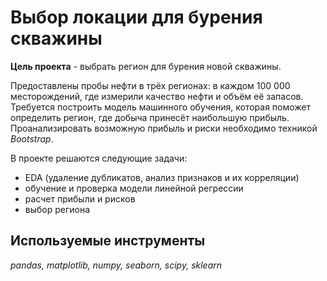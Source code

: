# Выбор локации для бурения скважины

**Цель проекта** - выбрать регион для бурения новой скважины.

Предоставлены пробы нефти в трёх регионах: в каждом 100 000 месторождений, где измерили качество нефти и объём её запасов. Требуется построить модель машинного обучения, которая поможет определить регион, где добыча принесёт наибольшую прибыль. Проанализировать возможную прибыль и риски необходимо техникой *Bootstrap*.

В проекте решаются следующие задачи:
  - EDA (удаление дубликатов, анализ признаков и их корреляции)
  - обучение и проверка модели линейной регрессии
  - расчет прибыли и рисков
  - выбор региона

## Используемые инструменты
*pandas, matplotlib, numpy, seaborn, scipy, sklearn*
